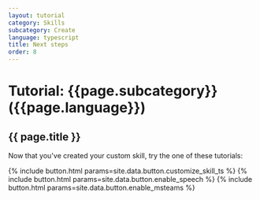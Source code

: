 ```yaml
---
layout: tutorial
category: Skills
subcategory: Create
language: typescript
title: Next steps
order: 8
---
```


# Tutorial: {{page.subcategory}} ({{page.language}})

## {{ page.title }}

Now that you've created your custom skill, try the one of these tutorials:

<div class="card-deck">
    {% include button.html params=site.data.button.customize_skill_ts %}
    {% include button.html params=site.data.button.enable_speech %}
    {% include button.html params=site.data.button.enable_msteams %}
</div>